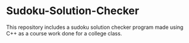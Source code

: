 # Sudoku-Solution-Checker
This repository includes a sudoku solution checker program made using C++ as a course work done for a college class.
